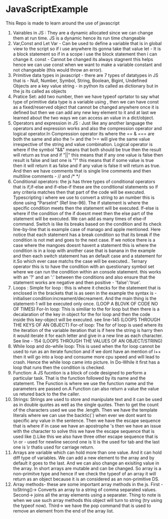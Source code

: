 # JavaScriptExample
This Repo is made to learn around the use of javascript

1. Vairables in JS : They are a dynamic allocated since we can change them at run time. JS is a dynamic hence its run time changeable 
2. Var,Const and Let 
        Var - Can be used to define a variable that is in global view to the script so if i use anywhere its gonna take that value 
        let - It is a block statement so if in a scope i use the block statement then i can change it. 
        const - Cannot be changed its always stagnent this helps hence we can use const when we want to make a variable constant and not changeable (this would throw an error).
3. Primitive data types in javascript - there are 7 types of datatypes in JS that is - Null, Number, Symbol, String, Boolean, Bigint, Undefined 
   Objects are a key value string - in python its called as dictionary but in the js its called as objects 
4. Pratice Set: add two number, then we have typeof oprtator to say what type of primitive data type is a variable using , then we can have const  as a fixed/reserved object that cannot be changed anywhere once it is defined but then we can add any new key element to it and at last we learned about the two ways we can access an value in a dict/object.
5. Operators and expression in JS : Just like any another language the operators and expression works and also the compression operator and logical operator.In Compression operator its where the == & === are both the same and also the != and the !==  will give the same value irrespective of the string and value combination. Logical operator is where if the symbol "&&" means that both should be true then the result will return as true and if "||" this means that if any one value is false then result is false and last one is "!" this means that if some value is true then it will return it as false and if any value is false it will return as true. And then we have comments that is single line comments and then multiline comments - //  and  /* */
6. Conditional operators: the js has three types of conditional operators that is if,if-else and if-else-if these are the conditional statements so if any criteria matches then that part of the code will be executed. Typescripting i where we use to convert a string to an number this is done using "ParseInt" (Ref line-96). The if statement is where the specific condition meets then the statement will be executed. If-else is where if the condition of the if doesnt meet then the else part of the statement will be executed. We can add as many times of else-if command. Switch is like its breaks based on the condition and its check line-by-line that is example case of manago and apple mentioned. Here notice that each statement has a break condition so that its break if the condition is not met and goes to the next case. If we notice there is a case where the mangoes doesnt havent a statement this is where the condition is in a loop with another case that is banana in the example and then each switch statement has an default case and a statement for it.So which ever case matchs the case will be executed.. Ternary operator this is to have the condition with an questionary symbol set where we can run the condition within an console statement. this works with an '?' and an ':' between the conditions and also ensure that the statement works are negative and then positive - 'false':'true'.
7. Loops : 
Simple for loop : this is where it checks for the statement that is enclosed in the brackets that is as seen in the example the syntax is - initialiser:condition:increament/decreament. And the main thing is the statement-1 will be executed only once. (LOOP A BLOVK OF CODE NO OF TIMES)
For-In loop: This is similiar to the for loop but then there is a decalaration of the key in object for the for loop and then the code inside this key-object will be executed. see line-145 (LOOPS THROUGH THE KEYS OF AN OBJECT)
For-of loop: The for of loop is used where its the iteration of the variable iteration that is if here the string is harry then it would iterate it for each letter and give in a new line as each character. See line - 154 (LOOPS THROUGH THE VALUES OF AN OBJECT/STRING)
8. While loop and do-while loop: 
This is used when the for loop cannot be used to run as an iterate function and if we dont have an mention of i++ then it will go into a loop and consume more cpu speed and will lead to crash. Hence the while loop came into picture. In Do-While it first has a loop that runs then the condition is checked. 
9. Function: A JS fucntion is a block of code designed to perform a particular task. That is the function followed by its name and the statement. The Function is where we use the function name and the parameters are passed on.A Function can also return a value the value us retured back to the the caller.
10. Strings: Strings are used to store and manipulate text and it can be used as in double quotes as well as the single quotes. Then to get the count of the characters used we use the .length. 
Then we have the template literals where we can use the backtic(`) when ever we dont want to specific any value in the sentence. Then we have the escape sequence that is where if in case we have an apostrophe 's then we have an issue with the character to solve this we have the escape sequence that is used like (\).Like this we also have three other escape sequence that is \n or \- used for newline second one is \t is the used for tab and the last one is \r thatis used for carriage return.  
11. Arrays are variable which can hold more than one value. And it can hold diff type of variables. We can add a new element to the array and by default it goes to the last. And we can also change an exisiting value in the array. In short arrays are mutable and can be changed. So array is a non-primitve type and hence if we check the typeof of an array it will return as an object because it is an considered as an non-primitive DS. 
12. Array methods- these are some important array methods in the js. First - toString()-> Converts an array to a string of comma separated values. Second-> joins all the array elements using a separater. Thing to note is when we use such array methods this object will turn to string (try using the typeof now). Third-> we have the pop command that is used to remove an element from the end of the array list. 



